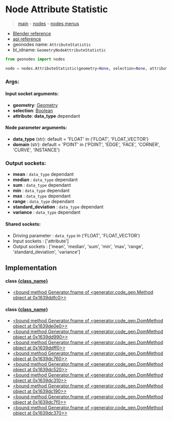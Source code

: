 # Node Attribute Statistic

> [main](../structure.md) - [nodes](nodes.md) - [nodes menus](nodes_menus.md)

- [Blender reference](https://docs.blender.org/manual/en/latest/modeling/geometry_nodes/attribute/attribute_statistic.html)
- [api reference](https://docs.blender.org/api/current/bpy.types.GeometryNodeAttributeStatistic.html)
- geonodes name: `AttributeStatistic`
- bl_idname: `GeometryNodeAttributeStatistic`

```python
from geonodes import nodes

node = nodes.AttributeStatistic(geometry=None, selection=None, attribute=None, data_type='FLOAT', domain='POINT')
```

### Args:

#### Input socket arguments:

- **geometry**: [Geometry](Geometry.md)
- **selection**: [Boolean](Boolean.md)
- **attribute**: **data_type** dependant

#### Node parameter arguments:

- **data_type** (str): default = 'FLOAT' in ('FLOAT', 'FLOAT_VECTOR')
- **domain** (str): default = 'POINT' in ('POINT', 'EDGE', 'FACE', 'CORNER', 'CURVE', 'INSTANCE')

### Output sockets:

- **mean** : ``data_type`` dependant
- **median** : ``data_type`` dependant
- **sum** : ``data_type`` dependant
- **min** : ``data_type`` dependant
- **max** : ``data_type`` dependant
- **range** : ``data_type`` dependant
- **standard_deviation** : ``data_type`` dependant
- **variance** : ``data_type`` dependant

#### Shared sockets:

- Driving parameter : ``data_type`` in ('FLOAT', 'FLOAT_VECTOR')
- Input sockets  : ['attribute']
- Output sockets : ['mean', 'median', 'sum', 'min', 'max', 'range', 'standard_deviation', 'variance']
## Implementation

#### class [{class_name}]({class_name}.md)

 - [<bound method Generator.fname of <generator.code_gen.Method object at 0x1639ddfc0>>](Geometry.md#attribute_statistic)
#### class [{class_name}]({class_name}.md)

 - [<bound method Generator.fname of <generator.code_gen.DomMethod object at 0x1639de0e0>>](Domain.md#attribute_statistic)
 - [<bound method Generator.fname of <generator.code_gen.DomMethod object at 0x1639dd990>>](Domain.md#attribute_mean)
 - [<bound method Generator.fname of <generator.code_gen.DomMethod object at 0x1639ddff0>>](Domain.md#attribute_median)
 - [<bound method Generator.fname of <generator.code_gen.DomMethod object at 0x1639dc760>>](Domain.md#attribute_sum)
 - [<bound method Generator.fname of <generator.code_gen.DomMethod object at 0x1639dc520>>](Domain.md#attribute_min)
 - [<bound method Generator.fname of <generator.code_gen.DomMethod object at 0x1639dc310>>](Domain.md#attribute_max)
 - [<bound method Generator.fname of <generator.code_gen.DomMethod object at 0x1639dc190>>](Domain.md#attribute_range)
 - [<bound method Generator.fname of <generator.code_gen.DomMethod object at 0x1639dc7f0>>](Domain.md#attribute_std)
 - [<bound method Generator.fname of <generator.code_gen.DomMethod object at 0x1639dc370>>](Domain.md#attribute_var)
